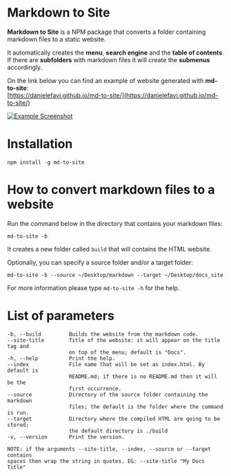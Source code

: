 Markdown to Site
================

**Markdown to Site** is a NPM package that converts a folder containing markdown files to a static website.

It automatically creates the **menu**, **search engine** and the **table of contents**. If there are **subfolders** with markdown files it will create the **submenus** accordingly.

On the link below you can find an example of website generated with **md-to-site**:  
[https://danielefavi.github.io/md-to-site/](https://danielefavi.github.io/md-to-site/)

[![Example Screenshot](https://danielefavi.github.io/md-to-site/images/md-to-site_screenshot_example.png)](https://danielefavi.github.io/md-to-site/)

# Installation

```
npm install -g md-to-site
```

# How to convert markdown files to a website

Run the command below in the directory that contains your markdown files:

```
md-to-site -b
```

It creates a new folder called `build` that will contains the HTML website.

Optionally, you can specify a source folder and/or a target folder:

```
md-to-site -b --source ~/Desktop/markdown --target ~/Desktop/docs_site
```

For more information please type `md-to-site -h` for the help.

# List of parameters

```
-b, --build         Builds the website from the markdown code.
--site-title        Title of the website: it will appear on the title tag and
                    on top of the menu; default is "Docs".
-h, --help          Print the help.
--index             File name that will be set as index.html. By default is
                    README.md; if there is no README.md then it will be the
                    first occurrence.
--source            Directory of the source folder containing the markdown
                    files; the default is the folder where the command is run.
--target            Directory where the compiled HTML are going to be stored;
                    the default directory is ./build
-v, --version       Print the version.

NOTE: if the arguments --site-title, --index, --source or --target contains
spaces then wrap the string in quotes. EG: --site-title "My Docs Title"
```

